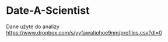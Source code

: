 # Date-A-Scientist

Dane użyte do analizy https://www.dropbox.com/s/yyfawatjohoe9nm/profiles.csv?dl=0
